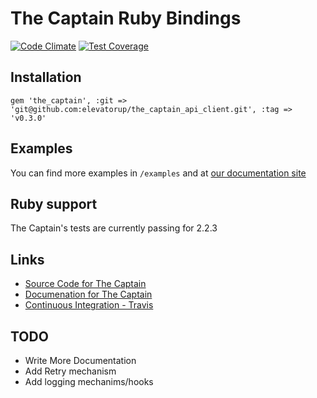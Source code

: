 # The Captain Ruby Bindings
[![Code Climate](https://codeclimate.com/repos/568743721dd3e5010a0078f9/badges/9a334fb9d689f37653bf/gpa.svg)](https://codeclimate.com/repos/568743721dd3e5010a0078f9/feed)
[![Test Coverage](https://codeclimate.com/repos/568743721dd3e5010a0078f9/badges/9a334fb9d689f37653bf/coverage.svg)](https://codeclimate.com/repos/568743721dd3e5010a0078f9/coverage)

## Installation

```
gem 'the_captain', :git => 'git@github.com:elevatorup/the_captain_api_client.git', :tag => 'v0.3.0'
```

## Examples
You can find more examples in `/examples` and at [our documentation site](https://captain.readme.io/docs)

## Ruby support
The Captain's tests are currently passing for 2.2.3

## Links
* [Source Code for The Captain](http://github.com/BeatnikBranding/the-captain-ruby)
* [Documenation for The Captain](https://captain.readme.io/docs)
* [Continuous Integration - Travis](https://travis-ci.com/BeatnikBranding/the-captain-ruby)

## TODO
* Write More Documentation
* Add Retry mechanism
* Add logging mechanims/hooks
